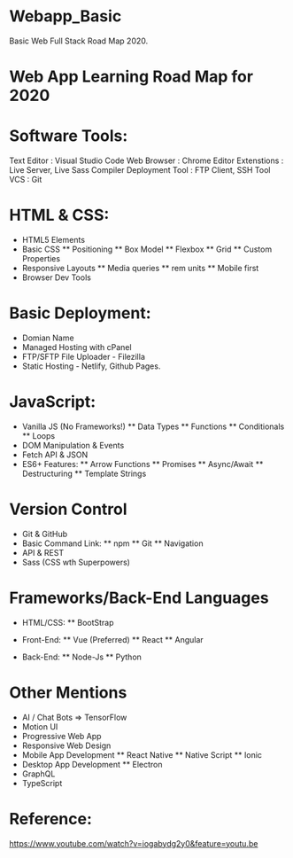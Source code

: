 # Webapp_Basic
Basic Web Full Stack Road Map 2020.

# Web App Learning Road Map for 2020

# **Software Tools**: 

Text Editor : Visual Studio Code
Web Browser : Chrome
Editor Extenstions : Live Server, Live Sass Compiler
Deployment Tool : FTP Client, SSH Tool
VCS :  Git

# HTML & CSS:
 * HTML5  Elements
 * Basic CSS
    ** Positioning 
    ** Box Model
    ** Flexbox
    ** Grid
    ** Custom Properties
* Responsive Layouts
    ** Media queries
    ** rem units
    ** Mobile first
* Browser Dev Tools

# Basic Deployment:
 * Domian Name
 * Managed Hosting with cPanel
 * FTP/SFTP File Uploader - Filezilla
 * Static Hosting - Netlify, Github Pages.

# JavaScript:
 * Vanilla JS (No Frameworks!)
    ** Data Types
    ** Functions
    ** Conditionals
    ** Loops
 * DOM Manipulation & Events
 * Fetch API & JSON
 * ES6+ Features:
    ** Arrow Functions
    ** Promises
    ** Async/Await
    ** Destructuring 
    ** Template Strings

# Version Control
 * Git & GitHub
 * Basic Command Link:
    ** npm
    ** Git
    ** Navigation
 * API & REST
 * Sass (CSS wth Superpowers)

# Frameworks/Back-End Languages
 * HTML/CSS:
    ** BootStrap

 * Front-End:
    ** Vue (Preferred)
    ** React
    ** Angular

 * Back-End:
    ** Node-Js
    ** Python

# Other Mentions
 * AI / Chat Bots =>  TensorFlow
 * Motion UI
 * Progressive Web App
 * Responsive Web Design
 * Mobile App Development
    ** React Native
    ** Native Script
    ** Ionic
 * Desktop App Development 
    ** Electron
 * GraphQL
 * TypeScript

# Reference:
https://www.youtube.com/watch?v=iogabydg2y0&feature=youtu.be
